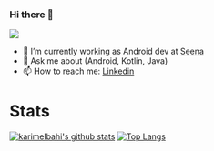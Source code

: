 ### Hi there 👋
![](https://komarev.com/ghpvc/?username=karimelbahi)


- 🔭 I’m currently working  as Android dev at [Seena](https://www.linkedin.com/company/seenapay/mycompany/)
- 💬 Ask me about (Android, Kotlin, Java)
- 📫 How to reach me: [Linkedin](https://www.linkedin.com/in/k-elbahi/#)


# Stats 
[![karimelbahi's github stats](https://github-readme-stats.vercel.app/api?username=karimelbahi)](https://github.com/anuraghazra/github-readme-stats)
[![Top Langs](https://github-readme-stats.vercel.app/api/top-langs/?username=karimelbahi&show_icons=true&layout=compact&theme=vue&hide_border=true)](https://github.com/karimelbahi/github-readme-stats)

